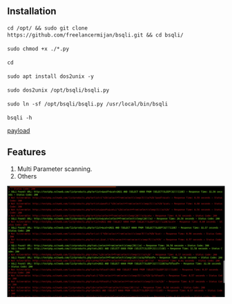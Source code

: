 ## Installation

```
cd /opt/ && sudo git clone https://github.com/freelancermijan/bsqli.git && cd bsqli/

sudo chmod +x ./*.py

cd

sudo apt install dos2unix -y

sudo dos2unix /opt/bsqli/bsqli.py

sudo ln -sf /opt/bsqli/bsqli.py /usr/local/bin/bsqli

bsqli -h
```
<a href="https://github.com/freelancermijan/my-payloads/blob/main/SQLi/sleeps.txt">payload</a>

## Features

1. Multi Parameter scanning.
2. Others

![multi-parameter](multi-parameter.png)
